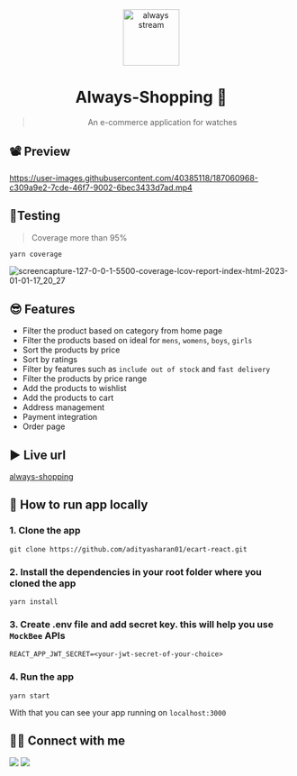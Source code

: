 <div align="center">

<img alt="always stream" src="public/image512.png" width="100px" height="100px" />

# Always-Shopping 🛒
> An e-commerce application for watches
</div>


## 📽 Preview
https://user-images.githubusercontent.com/40385118/187060968-c309a9e2-7cde-46f7-9002-6bec3433d7ad.mp4

## 🧪Testing
> Coverage more than 95%

```bash
yarn coverage
```
![screencapture-127-0-0-1-5500-coverage-lcov-report-index-html-2023-01-01-17_20_27](https://user-images.githubusercontent.com/40385118/210169856-f32cb677-4af6-4d34-a32d-913b82318325.png)


## 😎 Features
- Filter the product based on category from home page
- Filter the products based on ideal for `mens`, `womens`, `boys`, `girls`
- Sort the products by price
- Sort by ratings
- Filter by features such as `include out of stock` and `fast delivery`
- Filter the products by price range
- Add the products to wishlist
- Add the products to cart
- Address management
- Payment integration
- Order page

## ▶ Live url
[always-shopping](https://always-shopping.netlify.app/)

## 🤯 How to run app locally
### 1. Clone the app
```
git clone https://github.com/adityasharan01/ecart-react.git
```
### 2. Install the dependencies in your root folder where you cloned the app
```
yarn install
```
### 3. Create .env file and add secret key. this will help you use `MockBee` APIs
```
REACT_APP_JWT_SECRET=<your-jwt-secret-of-your-choice>
```
### 4. Run the app
```
yarn start
```
With that you can see your app running on `localhost:3000`

## 👨‍💻 Connect with me 

<a href="https://twitter.com/adityasharan01"><img src="https://img.shields.io/badge/Twitter-1DA1F2?style=for-the-badge&logo=twitter&logoColor=white"/></a>
<a href="https://www.linkedin.com/in/aditya-sharan/"><img src="https://img.shields.io/badge/LinkedIn-0077B5?style=for-the-badge&logo=linkedin&logoColor=white"/></a>
